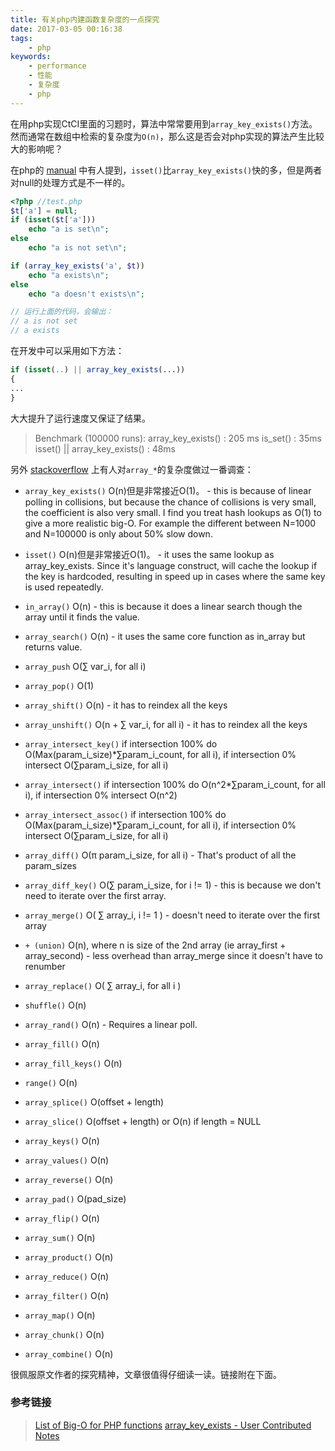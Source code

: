 ```yaml
---
title: 有关php内建函数复杂度的一点探究
date: 2017-03-05 00:16:38
tags:
    - php
keywords:
    - performance
    - 性能
    - 复杂度
    - php
---
```


在用php实现CtCI里面的习题时，算法中常常要用到`array_key_exists()`方法。然而通常在数组中检索的复杂度为`O(n)`，那么这是否会对php实现的算法产生比较大的影响呢？

在php的 [manual](http://php.net/manual/zh/function.array-key-exists.php) 中有人提到，`isset()`比`array_key_exists()`快的多，但是两者对null的处理方式是不一样的。

```php
<?php //test.php
$t['a'] = null;
if (isset($t['a']))
    echo "a is set\n";
else
    echo "a is not set\n";

if (array_key_exists('a', $t))
    echo "a exists\n";
else
    echo "a doesn't exists\n";

// 运行上面的代码，会输出：
// a is not set
// a exists
```

在开发中可以采用如下方法：
```php
if (isset(..) || array_key_exists(...))
{
...
}
```

大大提升了运行速度又保证了结果。

>Benchmark (100000 runs):
>array_key_exists() : 205 ms
>is_set() : 35ms
>isset() || array_key_exists() : 48ms

另外 [stackoverflow](http://stackoverflow.com/questions/2473989/list-of-big-o-for-php-functions) 上有人对`array_*`的复杂度做过一番调查：

<!-- more -->

* `array_key_exists()` O(n)但是非常接近O(1)。 - this is because of linear polling in collisions, but because the chance of collisions is very small, the coefficient is also very small. I find you treat hash lookups as O(1) to give a more realistic big-O. For example the different between N=1000 and N=100000 is only about 50% slow down.

* `isset()` O(n)但是非常接近O(1)。 - it uses the same lookup as array_key_exists. Since it's language construct, will cache the lookup if the key is hardcoded, resulting in speed up in cases where the same key is used repeatedly.
* `in_array()` O(n) - this is because it does a linear search though the array until it finds the value.

* `array_search()` O(n) - it uses the same core function as in_array but returns value.

* `array_push` O(∑ var_i, for all i)

* `array_pop()` O(1)

* `array_shift()` O(n) - it has to reindex all the keys

* `array_unshift()` O(n + ∑ var_i, for all i) - it has to reindex all the keys

* `array_intersect_key()` if intersection 100% do O(Max(param_i_size)*∑param_i_count, for all i), if intersection 0% intersect O(∑param_i_size, for all i)

* `array_intersect()` if intersection 100% do O(n^2*∑param_i_count, for all i), if intersection 0% intersect O(n^2)

* `array_intersect_assoc()` if intersection 100% do O(Max(param_i_size)*∑param_i_count, for all i), if intersection 0% intersect O(∑param_i_size, for all i)

* `array_diff()` O(π param_i_size, for all i) - That's product of all the param_sizes

* `array_diff_key()` O(∑ param_i_size, for i != 1) - this is because we don't need to iterate over the first array.

* `array_merge()` O( ∑ array_i, i != 1 ) - doesn't need to iterate over the first array

* `+ (union)` O(n), where n is size of the 2nd array (ie array_first + array_second) - less overhead than array_merge since it doesn't have to renumber

* `array_replace()` O( ∑ array_i, for all i )

* `shuffle()` O(n)

* `array_rand()` O(n) - Requires a linear poll.

* `array_fill()` O(n)

* `array_fill_keys()` O(n)

* `range()` O(n)

* `array_splice()` O(offset + length)

* `array_slice()` O(offset + length) or O(n) if length = NULL

* `array_keys()` O(n)

* `array_values()` O(n)

* `array_reverse()` O(n)

* `array_pad()` O(pad_size)

* `array_flip()` O(n)

* `array_sum()` O(n)

* `array_product()` O(n)

* `array_reduce()` O(n)

* `array_filter()` O(n)

* `array_map()` O(n)

* `array_chunk()` O(n)

* `array_combine()` O(n)

很佩服原文作者的探究精神，文章很值得仔细读一读。链接附在下面。

### 参考链接

>[List of Big-O for PHP functions](http://stackoverflow.com/questions/2473989/list-of-big-o-for-php-functions)
>[array_key_exists - User Contributed Notes ](http://php.net/manual/zh/function.array-key-exists.php#107786)
